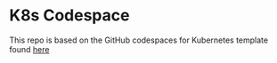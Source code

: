 # K8s Codespace

This repo is based on the GitHub codespaces for Kubernetes template found [here](https://github.com/retaildevcrews/kind-k3d-codespaces-template)

